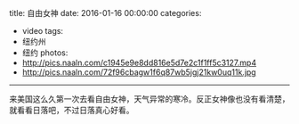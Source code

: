 title: 自由女神
date: 2016-01-16 00:00:00
categories:
- video
tags:
- 纽约州
- 纽约
photos:
- http://pics.naaln.com/c1945e9e8dd816e5d7e2c1f1ff5c3127.mp4
- http://pics.naaln.com/72f96cbagw1f6q87wb5jgj21kw0uq11k.jpg
---

来美国这么久第一次去看自由女神，天气异常的寒冷。反正女神像也没有看清楚，就看看日落吧，不过日落真心好看。